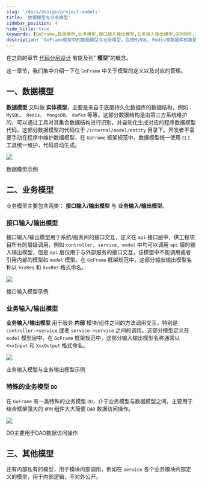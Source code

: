 ```yaml
---
slug: '/docs/design/project-models'
title: '数据模型与业务模型'
sidebar_position: 4
hide_title: true
keywords: [GoFrame,数据模型,业务模型,接口输入输出模型,业务输入输出模型,ORM组件,DAO操作,CLI工具,实体模型,模块调用]
description: 'GoFrame框架中的数据模型与业务模型，包括MySQL、Redis等数据库的数据模型，以及用于接口交互的输入/输出模型。详细讲述业务输入/输出模型的定义和使用，特别介绍特殊的业务模型DO与ORM组件集成，简化DAO数据访问操作。'
---
```


在之前的章节 [代码分层设计](代码分层设计.md) 有提及到" **模型**"的概念。

这一章节，我们集中介绍一下在 `GoFrame` 中关于模型的定义以及对应的管理。

## 一、数据模型

**数据模型** 又叫做 **实体模型**，主要是来自于底层持久化数据库的数据结构，例如： `MySQL`、 `Redis`、 `MongoDB`、 `Kafka` 等等。这部分数据结构是由第三方系统维护的，可以通过工具对其集合数据结构进行识别，并自动化生成对应的程序数据模型代码。这部分数据模型的代码位于 `/internal/model/entity` 目录下。开发者不需要手动在程序中维护数据模型，在 `GoFrame` 框架规范中，数据模型统一使用 `CLI` 工具统一维护，代码自动生成。

![](/markdown/0126798ec8cb70d798fc2260afb2f9a9.png)

数据模型示例

## 二、业务模型

业务模型主要包含两类： **接口输入/输出模型** 与 **业务输入/输出模型**。

### 接口输入/输出模型

接口输入/输出模型用于系统/服务间的接口交互，定义在 `api` 接口层中，供工程项目所有的层级调用，例如 `controller, service, model` 中均可以调用 `api` 层的输入输出模型，但是 `api` 层仅用于与外部服务的接口交互，该模型中不能调用或者引用内部的模型如 `model` 模型。在 `GoFrame` 框架规范中，这部分输出输出模型名称以 `XxxReq` 和 `XxxRes` 格式命名。

![](/markdown/8c037d2e08ddf5b8cb758cefd706b5ea.png)

接口输入模型示例

### 业务输入/输出模型

**业务输入/输出模型** 用于服务 **内部** 模块/组件之间的方法调用交互，特别是 `controller->service` 或者 `service->service` 之间的调用。这部分模型定义在 `model` 模型层中。在 `GoFrame` 框架规范中，这部分输入输出模型名称通常以 `XxxInput` 和 `XxxOutput` 格式命名。

![](/markdown/b23a0dab9a4f4ac63c51c166248d9779.png)

业务输入模型与业务输出模型示例

### 特殊的业务模型 `DO`

在 `GoFrame` 有一类特殊的业务模型 `DO`，介于业务模型与数据模型之间，主要用于结合框架强大的 `ORM` 组件大大简便 `DAO` 数据访问操作。

![](/markdown/d08e7808de1c18c306e05157dd899992.png)

DO主要用于DAO数据访问操作

## 三、其他模型

还有内部私有的模型，用于模块内部调用，例如在 `service` 各个业务模块内部定义的模型，用于内部逻辑，不对外公开。